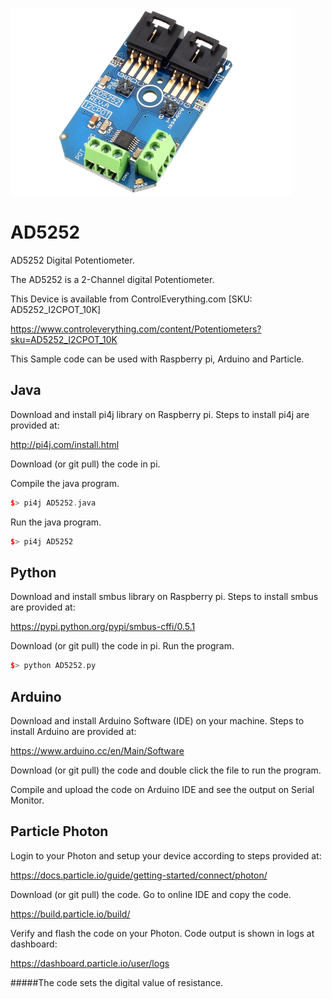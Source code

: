 [![AD5252](AD5252_I2CPOT_10K.png)](https://www.controleverything.com/content/Potentiometers?sku=AD5252_I2CPOT_10K)
# AD5252
AD5252 Digital Potentiometer.

The AD5252 is a 2-Channel digital Potentiometer.

This Device is available from ControlEverything.com [SKU: AD5252_I2CPOT_10K]

https://www.controleverything.com/content/Potentiometers?sku=AD5252_I2CPOT_10K

This Sample code can be used with Raspberry pi, Arduino and Particle.

## Java
Download and install pi4j library on Raspberry pi. Steps to install pi4j are provided at:

http://pi4j.com/install.html

Download (or git pull) the code in pi.

Compile the java program.
```cpp
$> pi4j AD5252.java
```

Run the java program.
```cpp
$> pi4j AD5252
```

## Python
Download and install smbus library on Raspberry pi. Steps to install smbus are provided at:

https://pypi.python.org/pypi/smbus-cffi/0.5.1

Download (or git pull) the code in pi. Run the program.

```cpp
$> python AD5252.py
```

## Arduino
Download and install Arduino Software (IDE) on your machine. Steps to install Arduino are provided at:

https://www.arduino.cc/en/Main/Software

Download (or git pull) the code and double click the file to run the program.

Compile and upload the code on Arduino IDE and see the output on Serial Monitor.


## Particle Photon

Login to your Photon and setup your device according to steps provided at:

https://docs.particle.io/guide/getting-started/connect/photon/

Download (or git pull) the code. Go to online IDE and copy the code.

https://build.particle.io/build/

Verify and flash the code on your Photon. Code output is shown in logs at dashboard:

https://dashboard.particle.io/user/logs

#####The code sets the digital value of resistance.
